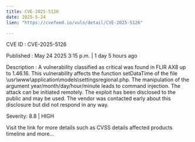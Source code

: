 ```yaml
---
title: CVE-2025-5126
date: 2025-5-24
lien: "https://cvefeed.io/vuln/detail/CVE-2025-5126"

---
```


CVE ID : CVE-2025-5126

Published :  May 24
2025
3:15 p.m. | 1 day
5 hours ago

Description : A vulnerability classified as critical was found in FLIR AX8 up to 1.46.16. This vulnerability affects the function setDataTime of the file \usr\www\application\models\settingsregional.php. The manipulation of the argument year/month/day/hour/minute leads to command injection. The attack can be initiated remotely. The exploit has been disclosed to the public and may be used. The vendor was contacted early about this disclosure but did not respond in any way.

Severity: 8.8 | HIGH

Visit the link for more details
such as CVSS details
affected products
timeline
and more...
